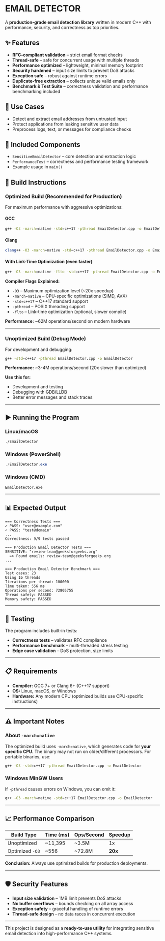 # EMAIL DETECTOR

A **production-grade email detection library** written in modern C++ with performance, security, and correctness as top priorities.

## ✨ Features

* **RFC-compliant validation** – strict email format checks
* **Thread-safe** – safe for concurrent usage with multiple threads
* **Performance optimized** – lightweight, minimal memory footprint
* **Security hardened** – input size limits to prevent DoS attacks
* **Exception safe** – robust against runtime errors
* **Duplicate-free extraction** – collects unique valid emails only
* **Benchmark & Test Suite** – correctness validation and performance benchmarking included

## 📌 Use Cases

* Detect and extract email addresses from untrusted input
* Protect applications from leaking sensitive user data
* Preprocess logs, text, or messages for compliance checks

## 🚀 Included Components

* `SensitiveEmailDetector` – core detection and extraction logic
* `PerformanceTest` – correctness and performance testing framework
* Example usage in `main()`

## 🔧 Build Instructions

### Optimized Build (Recommended for Production)

For maximum performance with aggressive optimizations:

#### GCC
```bash
g++ -O3 -march=native -std=c++17 -pthread EmailDetector.cpp -o EmailDetector
```

#### Clang
```bash
clang++ -O3 -march=native -std=c++17 -pthread EmailDetector.cpp -o EmailDetector
```

#### With Link-Time Optimization (even faster)
```bash
g++ -O3 -march=native -flto -std=c++17 -pthread EmailDetector.cpp -o EmailDetector
```

**Compiler Flags Explained:**
- `-O3` – Maximum optimization level (~20x speedup)
- `-march=native` – CPU-specific optimizations (SIMD, AVX)
- `-std=c++17` – C++17 standard support
- `-pthread` – POSIX threading support
- `-flto` – Link-time optimization (optional, slower compile)

**Performance:** ~62M operations/second on modern hardware

---

### Unoptimized Build (Debug Mode)

For development and debugging:

```bash
g++ -std=c++17 -pthread EmailDetector.cpp -o EmailDetector
```

**Performance:** ~3-4M operations/second (20x slower than optimized)

**Use this for:**
- Development and testing
- Debugging with GDB/LLDB
- Better error messages and stack traces

---

## ▶️ Running the Program

### Linux/macOS
```bash
./EmailDetector
```

### Windows (PowerShell)
```powershell
./EmailDetector.exe
```

### Windows (CMD)
```cmd
EmailDetector.exe
```

---

## 📊 Expected Output

```
=== Correctness Tests ===
✓ PASS: "user@example.com"
✓ PASS: "test@domain"
...
Correctness: 9/9 tests passed

=== Production Email Detector Tests ===
SENSITIVE: "review-team@geeksforgeeks.org"
  => Found emails: review-team@geeksforgeeks.org
...

=== Production Email Detector Benchmark ===
Test cases: 23
Using 16 threads
Iterations per thread: 100000
Time taken: 556 ms
Operations per second: 72805755
Thread safety: PASSED
Memory safety: PASSED
```

---

## 🧪 Testing

The program includes built-in tests:
- **Correctness tests** – validates RFC compliance
- **Performance benchmark** – multi-threaded stress testing
- **Edge case validation** – DoS protection, size limits

---

## 📋 Requirements

- **Compiler:** GCC 7+ or Clang 6+ (C++17 support)
- **OS:** Linux, macOS, or Windows
- **Hardware:** Any modern CPU (optimized builds use CPU-specific instructions)

---

## ⚠️ Important Notes

### About `-march=native`
The optimized build uses `-march=native`, which generates code for **your specific CPU**. The binary may not run on older/different processors. For portable binaries, use:

```bash
g++ -O3 -std=c++17 -pthread EmailDetector.cpp -o EmailDetector
```

### Windows MinGW Users
If `-pthread` causes errors on Windows, you can omit it:

```bash
g++ -O3 -march=native -std=c++17 EmailDetector.cpp -o EmailDetector
```

---

## 📈 Performance Comparison

| Build Type | Time (ms) | Ops/Second | Speedup |
|------------|-----------|------------|---------|
| Unoptimized | ~11,395 | ~3.5M | 1x |
| Optimized `-O3` | ~556 | ~72.8M | **20x** |

**Conclusion:** Always use optimized builds for production deployments.

---

## 🛡️ Security Features

- **Input size validation** – 1MB limit prevents DoS attacks
- **No buffer overflows** – bounds checking on all array access
- **Exception safety** – graceful handling of runtime errors
- **Thread-safe design** – no data races in concurrent execution

---

This project is designed as a **ready-to-use utility** for integrating sensitive email detection into high-performance C++ systems.
